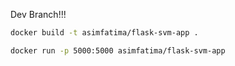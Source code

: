 Dev Branch!!!

```bash
docker build -t asimfatima/flask-svm-app .
```

```bash
docker run -p 5000:5000 asimfatima/flask-svm-app
```
